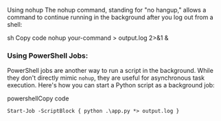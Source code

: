 Using nohup
The nohup command, standing for "no hangup," allows a command to continue running in the background after you log out from a shell:

sh
Copy code
nohup your-command > output.log 2>&1 &

### Using PowerShell Jobs:

PowerShell jobs are another way to run a script in the background. While they don't directly mimic `nohup`, they are useful for asynchronous task execution. Here's how you can start a Python script as a background job:

powershellCopy code

`Start-Job -ScriptBlock { python .\app.py *> output.log }`